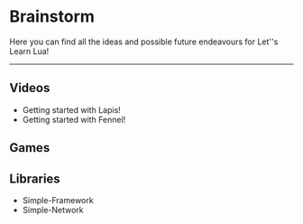 # Brainstorm
Here you can find all the ideas and possible future endeavours for Let''s Learn Lua!

---

## Videos
* Getting started with Lapis!
* Getting started with Fennel!

## Games

## Libraries
* Simple-Framework
* Simple-Network